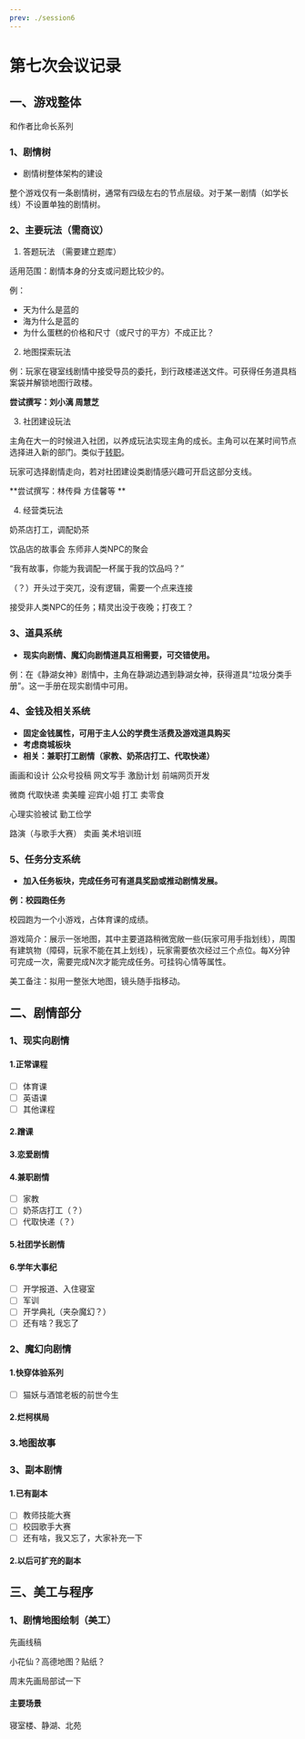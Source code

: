 ```yaml
---
prev: ./session6
---
```




# 第七次会议记录

<MyViews />

## 一、游戏整体

 和作者比命长系列

### 1、剧情树

 * 剧情树整体架构的建设

 整个游戏仅有一条剧情树，通常有四级左右的节点层级。对于某一剧情（如学长线）不设置单独的剧情树。

### 2、主要玩法（需商议）

 1. 答题玩法  （需要建立题库）

 适用范围：剧情本身的分支或问题比较少的。

 例：

 * 天为什么是蓝的
 * 海为什么是蓝的
 * 为什么蛋糕的价格和尺寸（或尺寸的平方）不成正比？

 2. 地图探索玩法

 例：玩家在寝室线剧情中接受导员的委托，到行政楼递送文件。可获得任务道具档案袋并解锁地图行政楼。

 **尝试撰写：刘小漓 周慧芝**

 3. 社团建设玩法

 主角在大一的时候进入社团，以养成玩法实现主角的成长。主角可以在某时间节点选择进入新的部门。类似于[转职](https://jingyan.baidu.com/article/a3761b2bf564611576f9aacc.html)。

 玩家可选择剧情走向，若对社团建设类剧情感兴趣可开启这部分支线。

 **尝试撰写：林传舜 方佳馨等 ** 

 4. 经营类玩法  

 奶茶店打工，调配奶茶

 饮品店的故事会  东师非人类NPC的聚会

 “我有故事，你能为我调配一杯属于我的饮品吗？”

 （？）开头过于突兀，没有逻辑，需要一个点来连接

 接受非人类NPC的任务；精灵出没于夜晚；打夜工？

 ### 3、道具系统

 * **现实向剧情、魔幻向剧情道具互相需要，可交错使用。**

 例：在《静湖女神》剧情中，主角在静湖边遇到静湖女神，获得道具“垃圾分类手册”。这一手册在现实剧情中可用。

 ### 4、金钱及相关系统

 * **固定金钱属性，可用于主人公的学费生活费及游戏道具购买**
 * **考虑商城板块**
 * **相关：兼职打工剧情（家教、奶茶店打工、代取快递）**

 画画和设计 公众号投稿 网文写手 激励计划 前端网页开发

 微商 代取快递 卖美瞳 迎宾小姐 打工 卖零食

 心理实验被试 勤工俭学

 路演（与歌手大赛） 卖画 美术培训班 


 ### 5、任务分支系统

 * **加入任务板块，完成任务可有道具奖励或推动剧情发展。**

 **例：校园跑任务**

 校园跑为一个小游戏，占体育课的成绩。

 游戏简介：展示一张地图，其中主要道路稍微宽敞一些(玩家可用手指划线），周围有建筑物（障碍，玩家不能在其上划线），玩家需要依次经过三个点位。每X分钟可完成一次，需要完成N次才能完成任务。可挂钩心情等属性。

 美工备注：拟用一整张大地图，镜头随手指移动。


## 二、剧情部分

 ### 1、现实向剧情

 #### 1.正常课程

 - [ ] 体育课
 - [ ] 英语课
 - [ ] 其他课程

 #### 2.蹭课

 #### 3.恋爱剧情

 #### 4.兼职剧情

 - [ ] 家教
 - [ ] 奶茶店打工（？）
 - [ ] 代取快递（？）

 #### 5.社团学长剧情

 #### 6.学年大事纪

 - [ ] 开学报道、入住寝室
 - [ ] 军训
 - [ ] 开学典礼（夹杂魔幻？）
 - [ ] 还有啥？我忘了

 ### 2、魔幻向剧情

 #### 1.快穿体验系列

 - [ ] 猫妖与酒馆老板的前世今生

 #### 2.烂柯棋局

 ### 3.地图故事


 ### 3、副本剧情

 #### 1.已有副本

 - [ ] 教师技能大赛
 - [ ] 校园歌手大赛
 - [ ] 还有啥，我又忘了，大家补充一下

 #### 2.以后可扩充的副本


 ## 三、美工与程序

 ### 1、剧情地图绘制（美工）

 先画线稿

 小花仙？高德地图？贴纸？

 周末先画局部试一下

 #### 主要场景

 寝室楼、静湖、北苑

 

<MyValine />